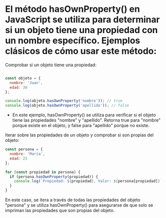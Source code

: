 # El método hasOwnProperty() en JavaScript se utiliza para determinar si un objeto tiene una propiedad con un nombre específico. Ejemplos clásicos de cómo usar este método:

Comprobar si un objeto tiene una propiedad:

```javascript

const objeto = {
  nombre: 'Juan',
  edad: 30
};

console.log(objeto.hasOwnProperty('nombre')); // true
console.log(objeto.hasOwnProperty('apellido')); // false
```

* En este ejemplo, hasOwnProperty() se utiliza para verificar si el objeto tiene las propiedades "nombre" y "apellido". Retorna true para "nombre" porque existe en el objeto, y false para "apellido" porque no existe.

Iterar sobre las propiedades de un objeto y comprobar si son propias del objeto:

```javascript
const persona = {
  nombre: 'María',
  edad: 25
};

for (const propiedad in persona) {
  if (persona.hasOwnProperty(propiedad)) {
    console.log(`Propiedad: ${propiedad}, Valor: ${persona[propiedad]}`);
  }
}
```

En este caso, se itera a través de todas las propiedades del objeto "persona" y se utiliza hasOwnProperty() para asegurarse de que solo se impriman las propiedades que son propias del objeto.